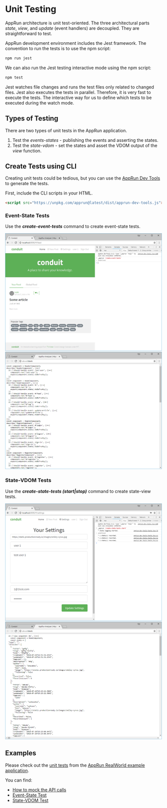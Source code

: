 # Unit Testing

AppRun architecture is unit test-oriented. The three architectural parts _state_, _view_, and _update_ (event handlers) are decoupled. They are straightforward to test.

AppRun development environment includes the Jest framework. The convention to run the tests is to use the npm script:
```sh
npm run jest
```
We can also run the Jest testing interactive mode using the npm script:
```sh
npm test
```
Jest watches file changes and runs the test files only related to changed files. Jest also executes the tests in parallel. Therefore, it is very fast to execute the tests. The interactive way for us to define which tests to be executed during the watch mode.

## Types of Testing

There are two types of unit tests in the AppRun application.

1. Test the _events-states_ - publishing the events and asserting the states.
2. Test the _state-vdom_ - set the states and asset the VDOM output of the _view_ function.

## Create Tests using CLI

Creating unit tests could be tedious, but you can use the [AppRun Dev Tools](cli-in-console.md) to generate the tests.

First, include the CLI scripts in your HTML.

```html
<script src="https://unpkg.com/apprun@latest/dist/apprun-dev-tools.js"></script>
```

### Event-State Tests

Use the _**create-event-tests**_ command to create event-state tests.

![](imgs/Figure_12-9.png)
![](imgs/Figure_12-10.png)

### State-VDOM Tests

Use the _**create-state-tests (start|stop)**_ command to create state-view tests.

![](imgs/Figure_12-11.png)
![](imgs/Figure_12-12.png)

## Examples
Please check out the [unit tests](https://github.com/gothinkster/apprun-realworld-example-app/tree/master/tests) from the [AppRun RealWorld example application](https://github.com/gothinkster/apprun-realworld-example-app).

You can find:

* [How to mock the API calls](https://github.com/gothinkster/apprun-realworld-example-app/blob/master/tests/mocks.ts)
* [Event-State Test](https://github.com/gothinkster/apprun-realworld-example-app/blob/master/tests/auto-events.spec.ts)
* [State-VDOM Test](https://github.com/gothinkster/apprun-realworld-example-app/blob/master/tests/snapshot.spec.ts)